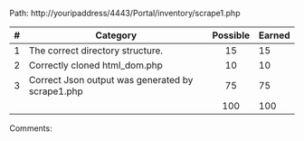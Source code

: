 Path: http://youripaddress/4443/Portal/inventory/scrape1.php

| # |  Category                                                                                           | Possible | Earned|
|---|-----------------------------------------------------------------------------------------------------|:--------:|:------|
| 1 | The correct directory structure.                                                                    |   15     |   15  |
| 2 | Correctly cloned html_dom.php                                                                       |   10     |   10  |
| 3 | Correct Json output was generated by scrape1.php                                                    |   75     |   75  |
|   |                                                                                                     |   100    |  100  |

Comments:

